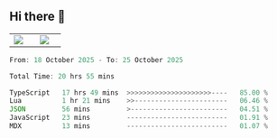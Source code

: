 ## Hi there 👋

<p align="center">
  <table align="center">
  <tr border="none">
  <td width="35%" align="center">
    <img  align="center"  src="http://github-profile-summary-cards.vercel.app/api/cards/stats?username=ricepunk&theme=github_dark" />
  </td>
    
  <td width="65%" align="center">
    <img  align="center"  src="http://github-profile-summary-cards.vercel.app/api/cards/profile-details?username=ricepunk&theme=github_dark" />
  </td>
  </tr>
  </table>
</p>

<!--START_SECTION:waka-->

```typescript
From: 18 October 2025 - To: 25 October 2025

Total Time: 20 hrs 55 mins

TypeScript   17 hrs 49 mins  >>>>>>>>>>>>>>>>>>>>>----   85.00 %
Lua          1 hr 21 mins    >>-----------------------   06.46 %
JSON         56 mins         >------------------------   04.51 %
JavaScript   23 mins         -------------------------   01.91 %
MDX          13 mins         -------------------------   01.07 %
```

<!--END_SECTION:waka-->
